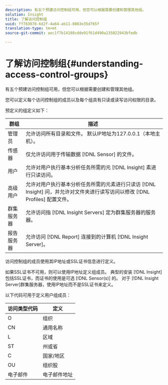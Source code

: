 ```yaml
---
description: 有五个预建访问控制组可用，但您可以根据需要创建和管理其他组。
solution: Insight
title: 了解访问控制组
uuid: ff783078-6d2f-4a64-ab11-8083e35d765f
translation-type: tm+mt
source-git-commit: aec1f7b14198cdde91f61d490a235022943bfedb

---
```



# 了解访问控制组{#understanding-access-control-groups}

有五个预建访问控制组可用，但您可以根据需要创建和管理其他组。

您可以定义每个访问控制组的成员以及每个组具有只读或读写访问权限的目录。

预定义的组定义如下：

| 群组 | 描述 |
|---|---|
| 管理员 | 允许访问所有目录和文件。 默认IP地址为127.0.0.1（本地主机）。 |
| 传感器 | 仅允许访问用于传输数据 [!DNL Sensor] 的文件。 |
| 用户 | 允许对用户执行基本分析任务所需的元 [!DNL Insight] 素进行只读访问。 |
| 高级用户 | 允许对用户执行基本分析任务所需的元素进行只读访 [!DNL Insight] 问，并允许对文件夹进行读写访问以修改 [!DNL Profiles] 配置文件。 |
| 群集服务器 | 允许访问指 [!DNL Insight Servers] 定为群集服务器的服务器。 |
| 报告服务器 | 允许访问 [!DNL Report] 连接到的计算机 [!DNL Insight Server]。 |

访问控制组的成员使用其IP地址或SSL证书信息进行定义。

如果SSL证书不可用，则可以使用IP地址定义组成员。 典型的安装 [!DNL Insight] 包括SSL证书，而证书的使用是可选 [!DNL Sensor(s)] 的。 对于 [!DNL Insight Server]群集服务器，使用IP地址而不是SSL证书来定义。

以下代码可用于定义用户组成员：

| 访问类型代码 | 定义 |
|---|---|
| O | 组织 |
| CN | 通用名称 |
| L | 区域 |
| ST | 州或省 |
| C | 国家/地区 |
| OU | 组织股 |
| 电子邮件 | 电子邮件地址 |

